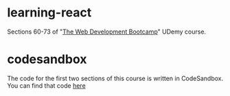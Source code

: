 # learning-react
Sections 60-73 of "[The Web Development Bootcamp](https://www.udemy.com/course/the-web-developer-bootcamp)" UDemy course.

# codesandbox
The code for the first two sections of this course is written in CodeSandbox. You can find that code [here](https://codesandbox.io/s/adoring-bardeen-j6fy52?file=/src/App.js)